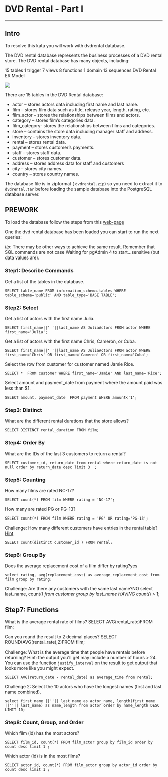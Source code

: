 # DVD Rental - Part I
----
## Intro

To resolve this kata you will work with dvdrental database.

The DVD rental database represents the business processes of a DVD rental store. The DVD rental database has many objects, including:

15 tables
1 trigger
7 views
8 functions
1 domain
13 sequences
DVD Rental ER Model

![](https://www.postgresqltutorial.com/wp-content/uploads/2018/03/dvd-rental-sample-database-diagram.png)

There are 15 tables in the DVD Rental database:

- actor – stores actors data including first name and last name.
- film – stores film data such as title, release year, length, rating, etc.
- film_actor – stores the relationships between films and actors.
- category – stores film’s categories data.
- film_category- stores the relationships between films and categories.
- store – contains the store data including manager staff and address.
- inventory – stores inventory data.
- rental – stores rental data.
- payment – stores customer’s payments.
- staff – stores staff data.
- customer – stores customer data.
- address – stores address data for staff and customers
- city – stores city names.
- country – stores country names.


The database file is in zipformat ( `dvdrental.zip`) so you need to extract it to  `dvdrental.tar` before loading the sample database into the PostgreSQL database server.

## PREWORK

To load the database follow the steps from this [web-page](https://www.postgresqltutorial.com/postgresql-getting-started/load-postgresql-sample-database/)

One the dvd rental database has been loaded you can start to run the next queries:

*tip*: There may be other ways to achieve the same result.  Remember that SQL commands are not case Waiting for pgAdmin 4 to start...sensitive (but data values are).

### Step1: Describe Commands

Get a list of the tables in the database.

    SELECT table_name FROM information_schema.tables WHERE table_schema='public' AND table_type='BASE TABLE';


### Step2: Select

Get a list of actors with the first name Julia.

    SELECT first_name||' '||last_name AS JuliaActors FROM actor WHERE first_name='Julia';



Get a list of actors with the first name Chris, Cameron, or Cuba.

    SELECT first_name||' '||last_name AS JuliaActors FROM actor WHERE first_name='Chris' OR first_name='Cameron' OR first_name='Cuba';



Select the row from customer for customer named Jamie Rice.

    SELECT *  FROM customer WHERE first_name='Jamie' AND last_name='Rice'; 


Select amount and payment_date from payment where the amount paid was less than $1.

    SELECT amount, payment_date  FROM payment WHERE amount<'1'; 


### Step3: Distinct

What are the different rental durations that the store allows?

    SELECT DISTINCT rental_duration FROM film;


### Step4: Order By

What are the IDs of the last 3 customers to return a rental?

    SELECT customer_id, return_date from rental where return_date is not null order by return_date desc limit 3  ;

    
### Step5: Counting

How many films are rated NC-17?  

    SELECT count(*) FROM film WHERE rating = 'NC-17';

How many are rated PG or PG-13?

    SELECT count(*) FROM film WHERE rating = 'PG' OR rating='PG-13';

Challenge: How many different customers have entries in the rental table?  [Hint](http://www.w3resource.com/sql/aggregate-functions/count-with-distinct.php)

    SELECT count(distinct customer_id ) FROM rental;


### Step6: Group By

Does the average replacement cost of a film differ by rating?yes

    select rating, avg(replacement_cost) as average_replacement_cost from film group by rating;  


Challenge: Are there any customers with the same last name?NO
select last_name, count(*) from customer group by last_name HAVING count(*) > 1;


## Step7: Functions

What is the average rental rate of films?
    SELECT AVG(rental_rate)FROM film;


Can you round the result to 2 decimal places?
    SELECT ROUND(AVG(rental_rate),2)FROM film;

Challenge: What is the average time that people have rentals before returning?  Hint: the output you'll get may include a number of hours > 24.  You can use the function `justify_interval` on the result to get output that looks more like you might expect.

    SELECT AVG(return_date - rental_date) as average_time from rental;  
    

Challenge 2: Select the 10 actors who have the longest names (first and last name combined).

    select first_name ||''|| last_name as actor_name, length(first_name ||''|| last_name) as name_length from actor order by name_length DESC LIMIT 10;


### Step8: Count, Group, and Order

Which film (id) has the most actors?  

    SELECT film_id, count(*) FROM film_actor group by film_id order by count desc limit 1 ;


Which actor (id) is in the most films?

    SELECT actor_id, count(*) FROM film_actor group by actor_id order by count desc limit 1 ;



    

